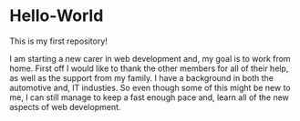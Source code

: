 # Hello-World
This is my first repository!

   I  am starting a new carer in web development and, my goal is to work from 
home.  First off I would like to thank the other members for all of their help,
as well as the support from my family. I have a background in both the automotive
and, IT industies.  So even though some of this might be new to me, I can still
manage to keep a fast enough pace and, learn all of the new aspects of web 
development.
